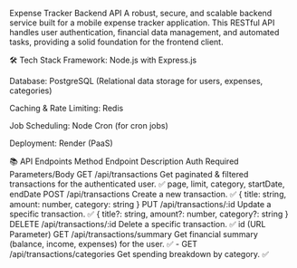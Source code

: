 Expense Tracker Backend API
A robust, secure, and scalable backend service built for a mobile expense tracker application. This RESTful API handles user authentication, financial data management, and automated tasks, providing a solid foundation for the frontend client.

🛠 Tech Stack
Framework: Node.js with Express.js

Database: PostgreSQL (Relational data storage for users, expenses, categories)

Caching & Rate Limiting: Redis

Job Scheduling: Node Cron (for cron jobs)

Deployment: Render (PaaS)

📚 API Endpoints
Method	Endpoint	Description	Auth Required	Parameters/Body
GET	/api/transactions	Get paginated & filtered transactions for the authenticated user.	✅	page, limit, category, startDate, endDate
POST	/api/transactions	Create a new transaction.	✅	{ title: string, amount: number, category: string }
PUT	/api/transactions/:id	Update a specific transaction.	✅	{ title?: string, amount?: number, category?: string }
DELETE	/api/transactions/:id	Delete a specific transaction.	✅	id (URL Parameter)
GET	/api/transactions/summary	Get financial summary (balance, income, expenses) for the user.	✅	-
GET	/api/transactions/categories	Get spending breakdown by category.	✅
